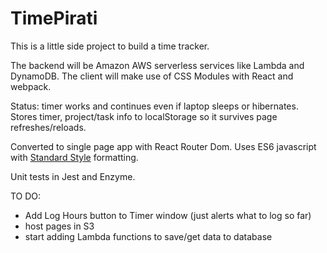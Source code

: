 TimePirati
===
This is a little side project to build a time tracker.

The backend will be Amazon AWS serverless services like Lambda and DynamoDB.
The client will make use of CSS Modules with React and webpack.

Status: timer works and continues even if laptop sleeps or hibernates.
Stores timer, project/task info to localStorage so it survives page refreshes/reloads.

Converted to single page app with React Router Dom.
Uses ES6 javascript with [Standard Style](https://standardjs.com/) formatting.

Unit tests in Jest and Enzyme.

TO DO:
* Add Log Hours button to Timer window (just alerts what to log so far)
* host pages in S3
* start adding Lambda functions to save/get data to database